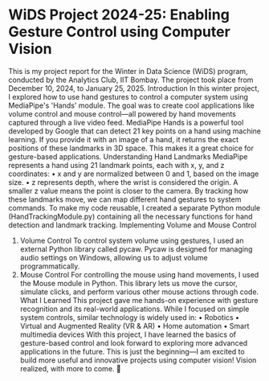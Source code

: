 # WiDS Project 2024-25: Enabling Gesture Control using Computer Vision

This is my project report for the Winter in Data Science (WiDS) program, conducted by the Analytics Club, IIT Bombay. The project took place from December 10, 2024, to January 25, 2025.
Introduction
In this winter project, I explored how to use hand gestures to control a computer system using MediaPipe's 'Hands' module. The goal was to create cool applications like volume control and mouse control—all powered by hand movements captured through a live video feed.
MediaPipe Hands is a powerful tool developed by Google that can detect 21 key points on a hand using machine learning. If you provide it with an image of a hand, it returns the exact positions of these landmarks in 3D space. This makes it a great choice for gesture-based applications.
Understanding Hand Landmarks
MediaPipe represents a hand using 21 landmark points, each with x, y, and z coordinates:
•	x and y are normalized between 0 and 1, based on the image size.
•	z represents depth, where the wrist is considered the origin. A smaller z value means the point is closer to the camera.
By tracking how these landmarks move, we can map different hand gestures to system commands. To make my code reusable, I created a separate Python module (HandTrackingModule.py) containing all the necessary functions for hand detection and landmark tracking.
Implementing Volume and Mouse Control
1. Volume Control
To control system volume using gestures, I used an external Python library called pycaw. Pycaw is designed for managing audio settings on Windows, allowing us to adjust volume programmatically.
2. Mouse Control
For controlling the mouse using hand movements, I used the Mouse module in Python. This library lets us move the cursor, simulate clicks, and perform various other mouse actions through code.
What I Learned
This project gave me hands-on experience with gesture recognition and its real-world applications. While I focused on simple system controls, similar technology is widely used in:
•	Robotics
•	Virtual and Augmented Reality (VR & AR)
•	Home automation
•	Smart multimedia devices
With this project, I have learned the basics of gesture-based control and look forward to exploring more advanced applications in the future. This is just the beginning—I am excited to build more useful and innovative projects using computer vision!
Vision realized, with more to come. 🚀

